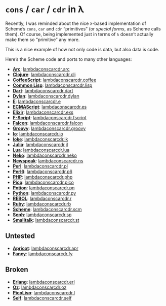 `cons` / `car` / `cdr` in λ
===========================

Recently, I was reminded about the nice `λ`-based implementation of Scheme’s `cons`, `car` and `cdr` “primitives” (or *special forms*, as Scheme calls them). Of course, being implemented just in terms of `λ` doesn’t actually make them so “primitive” any more.

This is a nice example of how not only code is data, but also data is code.

Here’s the Scheme code and ports to many other languages:

* [**Arc**](http://ArcLanguage.Org/): [lambdaconscarcdr.arc](https://GitHub.Com/JoergWMittag/lambdaconscarcdr/blob/master/lambdaconscarcdr.arc)
* [**Clojure**](http://Clojure.Org/): [lambdaconscarcdr.clj](https://GitHub.Com/JoergWMittag/lambdaconscarcdr/blob/master/lambdaconscarcdr.clj)
* [**CoffeeScript**](http://CoffeeScript.Org/): [lambdaconscarcdr.coffee](https://GitHub.Com/JoergWMittag/lambdaconscarcdr/blob/master/lambdaconscarcdr.coffee)
* [**Common Lisp**](http://CLiki.Net/): [lambdaconscarcdr.lisp](https://GitHub.Com/JoergWMittag/lambdaconscarcdr/blob/master/lambdaconscarcdr.lisp)
* [**Dart**](http://DartLang.Org/): [lambdaconscarcdr.dart](https://GitHub.Com/JoergWMittag/lambdaconscarcdr/blob/master/lambdaconscarcdr.dart)
* [**Dylan**](http://OpenDylan.Org/): [lambdaconscarcdr.dylan](https://GitHub.Com/JoergWMittag/lambdaconscarcdr/blob/master/lambdaconscarcdr.dylan)
* [**E**](http://ERights.Org/): [lambdaconscarcdr.e](https://GitHub.Com/JoergWMittag/lambdaconscarcdr/blob/master/lambdaconscarcdr.e)
* [**ECMAScript**](http://ECMAScript.Org/): [lambdaconscarcdr.es](https://GitHub.Com/JoergWMittag/lambdaconscarcdr/blob/master/lambdaconscarcdr.es)
* [**Elixir**](http://Elixir-Lang.Org/): [lambdaconscarcdr.exs](https://GitHub.Com/JoergWMittag/lambdaconscarcdr/blob/master/lambdaconscarcdr.exs)
* [**F-Script**](http://FScript.Org/): [lambdaconscarcdr.fscript](https://GitHub.Com/JoergWMittag/lambdaconscarcdr/blob/master/lambdaconscarcdr.fscript)
* [**Falcon**](http://FalconPL.Org/): [lambdaconscarcdr.falcon](https://GitHub.Com/JoergWMittag/lambdaconscarcdr/blob/master/lambdaconscarcdr.falcon)
* [**Groovy**](http://Groovy-Lang.Org/): [lambdaconscarcdr.groovy](https://GitHub.Com/JoergWMittag/lambdaconscarcdr/blob/master/lambdaconscarcdr.groovy)
* [**Io**](http://IoLanguage.Com/): [lambdaconscarcdr.io](https://GitHub.Com/JoergWMittag/lambdaconscarcdr/blob/master/lambdaconscarcdr.io)
* [**Ioke**](http://Ioke.Org/): [lambdaconscarcdr.ik](https://GitHub.Com/JoergWMittag/lambdaconscarcdr/blob/master/lambdaconscarcdr.ik)
* [**Julia**](http://JuliaLang.Org/): [lambdaconscarcdr.jl](https://GitHub.Com/JoergWMittag/lambdaconscarcdr/blob/master/lambdaconscarcdr.jl)
* [**Lua**](http://Lua.Org/): [lambdaconscarcdr.lua](https://GitHub.Com/JoergWMittag/lambdaconscarcdr/blob/master/lambdaconscarcdr.lua)
* [**Neko**](http://NekoVM.Org/#the_neko_programming_language): [lambdaconscarcdr.neko](https://GitHub.Com/JoergWMittag/lambdaconscarcdr/blob/master/lambdaconscarcdr.neko)
* [**Newspeak**](http://NewspeakLanguage.Org/): [lambdaconscarcdr.ns](https://GitHub.Com/JoergWMittag/lambdaconscarcdr/blob/master/lambdaconscarcdr.ns)
* [**Perl**](http://Perl.Org/): [lambdaconscarcdr.pl](https://GitHub.Com/JoergWMittag/lambdaconscarcdr/blob/master/lambdaconscarcdr.pl)
* [**Perl6**](http://Perl6.Org/): [lambdaconscarcdr.p6](https://GitHub.Com/JoergWMittag/lambdaconscarcdr/blob/master/lambdaconscarcdr.p6)
* [**PHP**](http://PHP.Net/): [lambdaconscarcdr.php](https://GitHub.Com/JoergWMittag/lambdaconscarcdr/blob/master/lambdaconscarcdr.php)
* [**Pico**](http://Pico.VUB.Ac.Be): [lambdaconscarcdr.pico](https://GitHub.Com/JoergWMittag/lambdaconscarcdr/blob/master/lambdaconscarcdr.pico)
* [**Potion**](http://Perl11.Org/potion/): [lambdaconscarcdr.pn](https://GitHub.Com/JoergWMittag/lambdaconscarcdr/blob/master/lambdaconscarcdr.pn)
* [**Python**](http://Python.Org/): [lambdaconscarcdr.py](https://GitHub.Com/JoergWMittag/lambdaconscarcdr/blob/master/lambdaconscarcdr.py)
* [**REBOL**](http://REBOL.Com/): [lambdaconscarcdr.r](https://GitHub.Com/JoergWMittag/lambdaconscarcdr/blob/master/lambdaconscarcdr.r)
* [**Ruby**](http://Ruby-Lang.Org/): [lambdaconscarcdr.rb](https://GitHub.Com/JoergWMittag/lambdaconscarcdr/blob/master/lambdaconscarcdr.rb)
* [**Scheme**](http://R7RS.Org/): [lambdaconscarcdr.scm](https://GitHub.Com/JoergWMittag/lambdaconscarcdr/blob/master/lambdaconscarcdr.scm)
* [**Seph**](http://Seph-Lang.Org/): [lambdaconscarcdr.sp](https://GitHub.Com/JoergWMittag/lambdaconscarcdr/blob/master/lambdaconscarcdr.sp)
* [**Smalltalk**](http://Smalltalk.Org/): [lambdaconscarcdr.st](https://GitHub.Com/JoergWMittag/lambdaconscarcdr/blob/master/lambdaconscarcdr.st)

Untested
--------

* [**Apricot**](https://GitHub.Com/Apricot-Lang/Apricot/): [lambdaconscarcdr.apr](https://GitHub.Com/JoergWMittag/lambdaconscarcdr/blob/master/lambdaconscarcdr.apr)
* [**Fancy**](http://Fancy-Lang.Org/): [lambdaconscarcdr.fy](https://GitHub.Com/JoergWMittag/lambdaconscarcdr/blob/master/lambdaconscarcdr.fy)

Broken
------

* [**Erlang**](http://Erlang.Org/): [lambdaconscarcdr.erl](https://GitHub.Com/JoergWMittag/lambdaconscarcdr/blob/master/lambdaconscarcdr.erl)
* [**Oz**](http://WWW.Mozart-Oz.Org/): [lambdaconscarcdr.oz](https://GitHub.Com/JoergWMittag/lambdaconscarcdr/blob/master/lambdaconscarcdr.oz)
* [**PicoLisp**](http://PicoLisp.Com/): [lambdaconscarcdr.l](https://GitHub.Com/JoergWMittag/lambdaconscarcdr/blob/master/lambdaconscarcdr.l)
* [**Self**](http://SelfLanguage.Org/): [lambdaconscarcdr.self](https://GitHub.Com/JoergWMittag/lambdaconscarcdr/blob/master/lambdaconscarcdr.self)
